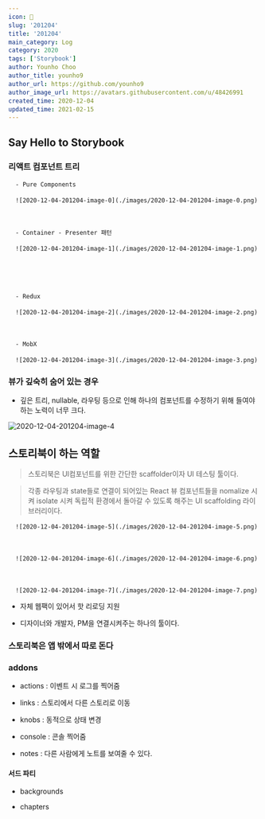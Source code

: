 ```yaml
---
icon: 📆
slug: '201204'
title: '201204'
main_category: Log
category: 2020
tags: ['Storybook']
author: Younho Choo
author_title: younho9
author_url: https://github.com/younho9
author_image_url: https://avatars.githubusercontent.com/u/48426991
created_time: 2020-12-04
updated_time: 2021-02-15
---
```


## Say Hello to Storybook

### 리액트 컴포넌트 트리

      - Pure Components

      ![2020-12-04-201204-image-0](./images/2020-12-04-201204-image-0.png)



      - Container - Presenter 패턴

      ![2020-12-04-201204-image-1](./images/2020-12-04-201204-image-1.png)





      - Redux

      ![2020-12-04-201204-image-2](./images/2020-12-04-201204-image-2.png)



      - MobX

      ![2020-12-04-201204-image-3](./images/2020-12-04-201204-image-3.png)

### 뷰가 깊숙히 숨어 있는 경우

- 깊은 트리, nullable, 라우팅 등으로 인해 하나의 컴포넌트를 수정하기 위해 들여야하는 노력이 너무 크다.

![2020-12-04-201204-image-4](./images/2020-12-04-201204-image-4.png)

## 스토리북이 하는 역할

> 스토리북은 UI컴포넌트를 위한 간단한 scaffolder이자 UI 테스팅 툴이다.

> 각종 라우팅과 state들로 연결이 되어있는 React 뷰 컴포넌트들을 nomalize 시켜 isolate 시켜 독립적 환경에서 돌아갈 수 있도록 해주는 UI scaffolding 라이브러리이다.

      ![2020-12-04-201204-image-5](./images/2020-12-04-201204-image-5.png)



      ![2020-12-04-201204-image-6](./images/2020-12-04-201204-image-6.png)



      ![2020-12-04-201204-image-7](./images/2020-12-04-201204-image-7.png)

- 자체 웹팩이 있어서 핫 리로딩 지원

- 디자이너와 개발자, PM을 연결시켜주는 하나의 툴이다.

### 스토리북은 앱 밖에서 따로 돈다

### addons

- actions : 이벤트 시 로그를 찍어줌

- links : 스토리에서 다른 스토리로 이동

- knobs : 동적으로 상태 변경

- console : 콘솔 찍어줌

- notes : 다른 사람에게 노트를 보여줄 수 있다.

#### 서드 파티

- backgrounds

- chapters

<br />
